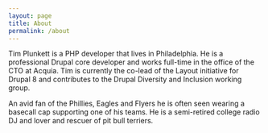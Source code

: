 ```yaml
---
layout: page
title: About
permalink: /about
---
```


Tim Plunkett is a PHP developer that lives in Philadelphia. He is a professional Drupal core developer and works full-time in the office of the CTO at Acquia. Tim is currently the co-lead of the Layout initiative for Drupal 8 and contributes to the Drupal Diversity and Inclusion working group. 

An avid fan of the Phillies, Eagles and Flyers he is often seen wearing a basecall cap supporting one of his teams. He is a semi-retired college radio DJ and lover and rescuer of pit bull terriers.
